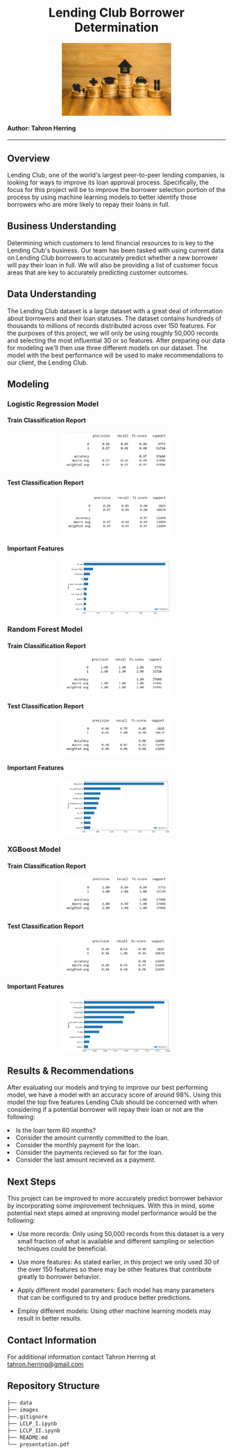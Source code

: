 <h1 style="text-align: center;"> Lending Club Borrower Determination </h1>
<img style="display: block;
            margin-left: auto;
            margin-right: auto;
            width: 50%;"
     src="images/loan_img.jpg" />

#### Author: Tahron Herring

<hr>

## Overview

<p style="text-align: left;"> 
Lending Club, one of the world's largest peer-to-peer lending companies, is looking for ways to improve its loan approval process.  Specifically, the focus for this project will be to improve the borrower selection portion of the process by using machine learning models to better identify those borrowers who are more likely to repay their loans in full.
</p>

## Business Understanding

<p style="text-align: left;"> 
Determining which customers to lend financial resources to is key to the Lending Club's business. Our team has been tasked with using current data on Lending Club borrowers to accurately predict whether a new borrower will pay their loan in full.  We will also be providing a list of customer focus areas that are key to accurately predicting customer outcomes.
</p>

## Data Understanding

<p style="text-align: left;"> 
The Lending Club dataset is a large dataset with a great deal of information about borrowers and their loan statuses. The dataset contains hundreds of thousands to millions of records distributed across over 150 features.  For the purposes of this project, we will only be using roughly 50,000 records and selecting the most influential 30 or so features. After preparing our data for modeling we'll then use three different models on our dataset. The model with the best performance will be used to make recommendations to our client, the Lending Club.
</p>

## Modeling

### Logistic Regression Model

#### Train Classification Report
<img style="display: block;
            margin-left: auto;
            margin-right: auto;
            width: 50%;"
     src="images/log_train_class_rep.jpg" />

#### Test Classification Report
<img style="display: block;
            margin-left: auto;
            margin-right: auto;
            width: 50%;"
     src="images/log_test_class_rep.jpg" />

#### Important Features
<img style="display: block;
            margin-left: auto;
            margin-right: auto;
            width: 50%;"
     src="images/log_imp_feats.jpg" />
     
### Random Forest Model

#### Train Classification Report
<img style="display: block;
            margin-left: auto;
            margin-right: auto;
            width: 50%;"
     src="images/rf_train_class_rep.jpg" />

#### Test Classification Report
<img style="display: block;
            margin-left: auto;
            margin-right: auto;
            width: 50%;"
     src="images/rf_test_class_rep.jpg" />

#### Important Features
<img style="display: block;
            margin-left: auto;
            margin-right: auto;
            width: 50%;"
     src="images/rf_imp_feats.jpg" /> 
     
### XGBoost Model

#### Train Classification Report
<img style="display: block;
            margin-left: auto;
            margin-right: auto;
            width: 50%;"
     src="images/xgb_train_class_rep.jpg" />

#### Test Classification Report
<img style="display: block;
            margin-left: auto;
            margin-right: auto;
            width: 50%;"
     src="images/xgb_test_class_rep.jpg" />

#### Important Features     
<img style="display: block;
            margin-left: auto;
            margin-right: auto;
            width: 50%;"
     src="images/xgb_imp_feats.jpg" /> 
     
## Results & Recommendations

<p style="text-align: left;"> 
After evaluating our models and trying to improve our best performing model, we have a model with an accuracy score of around 98%.  Using this model the top five features Lending Club should be concerned with when considering if a potential borrower will repay their loan or not are the following:
</p>
  <li>Is the loan term 60 months?</li>
  <li>Consider the amount currently committed to the loan.</li>
  <li>Consider the monthly payment for the loan.</li>
  <li>Consider the payments recieved so far for the loan.</li>
  <li>Consider the last amount recieved as a payment.</li>
  
## Next Steps

<p style="text-align: left;">
This project can be improved to more accurately predict borrower behavior by incorporating some improvement techniques.  With this in mind, some potential next steps aimed at improving model performance would be the following:

 - Use more records: Only using 50,000 records from this dataset is a very small fraction of what is available and different sampling or selection techniques could be beneficial.

 - Use more features: As stated earlier, in this project we only used 30 of the over 150 features so there may be other features that contribute greatly to borrower behavior.

 - Apply different model parameters: Each model has many parameters that can be configured to try and produce better predictions.
    
 - Employ different models: Using other machine learning models may result in better results.    
</p>

## Contact Information

For additional information contact Tahron Herring at [tahron.herring@gmail.com](mailto:tahron.herring@gmail.com)

## Repository Structure

```
├── data
├── images
├──.gitignore
├── LCLP_I.ipynb
├── LCLP_II.ipynb
├── README.md
└── presentation.pdf